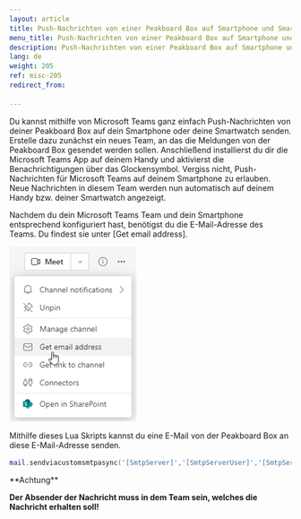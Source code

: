 ```yaml
---
layout: article
title: Push-Nachrichten von einer Peakboard Box auf Smartphone und Smartwatch mit Hilfe von MS Teams senden
menu_title: Push-Nachrichten von einer Peakboard Box auf Smartphone und Smartwatch mit Hilfe von MS Teams senden
description: Push-Nachrichten von einer Peakboard Box auf Smartphone und Smartwatch mit Hilfe von MS Teams senden
lang: de
weight: 205
ref: misc-205
redirect_from:

---
```


Du kannst mithilfe von Microsoft Teams ganz einfach Push-Nachrichten von deiner Peakboard Box auf dein Smartphone oder deine Smartwatch senden. 
Erstelle dazu zunächst ein neues Team, an das die Meldungen von der Peakboard Box gesendet werden sollen.
Anschließend installierst du dir die Microsoft Teams App auf deinem Handy und aktivierst die Benachrichtigungen über das Glockensymbol. 
Vergiss nicht, Push-Nachrichten für Microsoft Teams auf deinem Smartphone zu erlauben.
Neue Nachrichten in diesem Team werden nun automatisch auf deinem Handy bzw. deiner Smartwatch angezeigt.

Nachdem du dein Microsoft Teams Team und dein Smartphone entsprechend konfiguriert hast, benötigst du die E-Mail-Adresse des Teams. 
Du findest sie unter [Get email address].

![Get email address](/assets/images/misc/messagemsteams/img1.png)

Mithilfe dieses Lua Skripts kannst du eine E-Mail von der Peakboard Box an diese E-Mail-Adresse senden.

```lua
mail.sendviacustomsmtpasync('[SmtpServer]','[SmtpServerUser]','[SmtpServerPassword]','[mailTo]','[Subject]','[Body]')
```

<div class="box-warning" markdown="1"> **Achtung**

**Der Absender der Nachricht muss in dem Team sein, welches die Nachricht erhalten soll!**
</div>